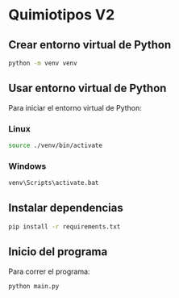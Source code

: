 # Quimiotipos V2

## Crear entorno virtual de Python

```sh
python -m venv venv
```

## Usar entorno virtual de Python

Para iniciar el entorno virtual de Python:

### Linux
```sh
source ./venv/bin/activate
```

### Windows
```bat
venv\Scripts\activate.bat
```

## Instalar dependencias

```sh
pip install -r requirements.txt
```

## Inicio del programa

Para correr el programa:

```sh
python main.py
```
